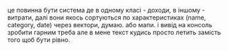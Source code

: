 це повинна бути система де в одному класі - доходи, в іншому - витрати, далі вони якось сортуються по характеристиках (name, category, date) через вектори, думаю. або мапи. і вивід на консоль зробити гарним треба але в мене текст кудись просто летить замість того щоб бути рівно.

